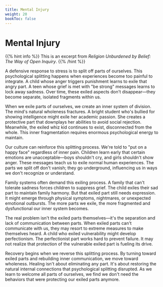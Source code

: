 ```yaml
---
title: Mental Injury
weight: 20
bookToc: false
---
```


# Mental Injury

{{% hint info %}}
This is an excerpt from *Religion Unburdened by Belief: The Way of Open Inquiry*.
{{% /hint %}}

A defensive response to stress is to split off parts of ourselves. This psychological splitting happens when experiences become too painful to integrate. A child whose anger triggers punishment learns to exile that angry part. A teen whose grief is met with "be strong" messages learns to lock away sadness. Over time, these exiled aspects don't disappear—they become separate, isolated fragments within us.

When we exile parts of ourselves, we create an inner system of division. The mind's natural wholeness fractures. A bright student who's bullied for showing intelligence might exile her academic passion. She creates a protective part that downplays her abilities to avoid social rejection. Meanwhile, the exiled whiz kid continues to exist, disconnected from the whole. This inner fragmentation requires enormous psychological energy to maintain.

Our culture can reinforce this splitting process. We're told to "put on a happy face" regardless of inner pain. Children learn early that certain emotions are unacceptable—boys shouldn't cry, and girls shouldn't show anger. These messages teach us to exile normal human experiences. The parts we split off don't vanish; they go underground, influencing us in ways we don't recognize or understand.

Family systems often demand this exiling process. A family that can't tolerate sadness forces children to suppress grief. The child exiles their sad part to maintain family harmony. But that exiled part still needs expression. It might emerge through physical symptoms, nightmares, or unexpected emotional outbursts. The more parts we exile, the more fragmented and dysfunctional our inner system becomes.

The real problem isn't the exiled parts themselves—it's the separation and lack of communication between parts. When exiled parts can't communicate with us, they may resort to extreme measures to make themselves heard. A child who exiled vulnerability might develop perfectionism. The perfectionist part works hard to prevent failure. It may not realize that protection of the vulnerable exiled part is fueling its drive.

Recovery begins when we reverse this splitting process. By turning toward exiled parts and rebuilding inner communication, we move toward wholeness. Healing isn't about eliminating any part. It's about restoring the natural internal connections that psychological splitting disrupted. As we learn to welcome all parts of ourselves, we find we don't need the behaviors that were protecting our exiled parts anymore.
